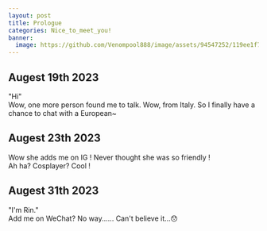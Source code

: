 ```yaml
---
layout: post
title: Prologue
categories: Nice_to_meet_you!
banner:
  image: https://github.com/Venompool888/image/assets/94547252/119ee1f7-84a6-427f-b961-bc8e108070e0
---
```


## Augest 19th 2023
"Hi"  
Wow, one more person found me to talk. Wow, from Italy. So I finally have a chance to chat with a European~  

## Augest 23th 2023
Wow she adds me on IG ! Never thought she was so friendly !  
Ah ha? Cosplayer? Cool !  

## Augest 31th 2023
"I'm Rin."  
Add me on WeChat? No way...... Can't believe it...😯  

